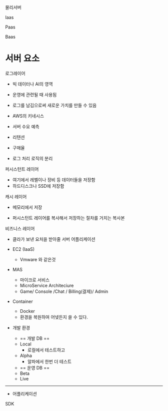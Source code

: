 물리서버

Iaas

Paas

Baas



# 서버 요소

로그레이어

- 빅 데이터나 AI의 영역
- 운영에 관련될 때 사용됨
- 로그를 남김으로써 새로운 가치를 만들 수 있음

- AWS의 키네시스
- 서버 수요 예측
- 리텐션
- 구매율
- 로그 처리 로직의 분리

퍼시스턴트 레이어

- 여기에서 레벨이나 장비 등 데이터들을 저장함
- 하드디스크나 SSD에 저장함

캐시 레이어

- 메모리에서 저장

- 퍼시스턴트 레이어를 복사해서 저장하는 절차를 거치는 복사본

비즈니스 레이어

- 클라가 보낸 요처을 받아줄 서버 어플리케이션

- EC2 (IaaS)
  - Vmware 와 같은것
- MAS
  - 마이크로 서비스
  - MicroService Architeciure
  - Game/ Console /Chat / Billing(결제)/ Admin
- Container
  - Docker
  - 환경을 복원하여 어넺든지 쓸 수 있다.
- 개발 환경
  - == 개발 DB ==
  - Local
    - 로컬에서 테스트하고
  - Alpha
    - 알파에서 한번 더 테스트
  - == 운영 DB ==
  - Beta
  - Live

---------------------------

- 어플리케이션

SDK